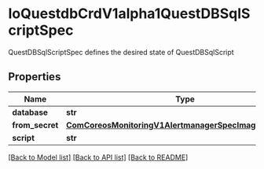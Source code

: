 # IoQuestdbCrdV1alpha1QuestDBSqlScriptSpec

QuestDBSqlScriptSpec defines the desired state of QuestDBSqlScript
## Properties
Name | Type | Description | Notes
------------ | ------------- | ------------- | -------------
**database** | **str** |  | 
**from_secret** | [**ComCoreosMonitoringV1AlertmanagerSpecImagePullSecrets**](ComCoreosMonitoringV1AlertmanagerSpecImagePullSecrets.md) |  | [optional] 
**script** | **str** |  | [optional] 

[[Back to Model list]](../README.md#documentation-for-models) [[Back to API list]](../README.md#documentation-for-api-endpoints) [[Back to README]](../README.md)


